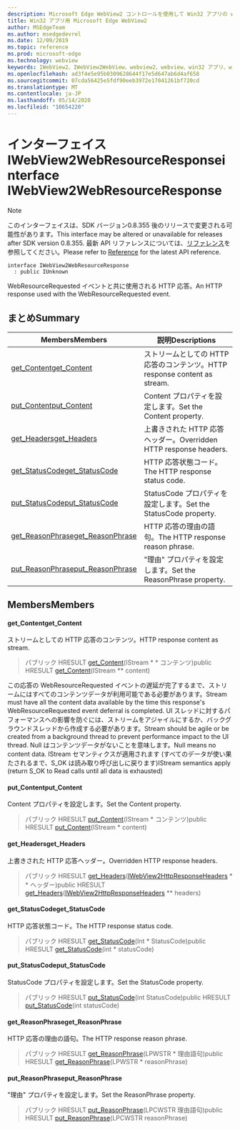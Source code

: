```yaml
---
description: Microsoft Edge WebView2 コントロールを使用して Win32 アプリの web コンテンツをホストする
title: Win32 アプリ用 Microsoft Edge WebView2
author: MSEdgeTeam
ms.author: msedgedevrel
ms.date: 12/09/2019
ms.topic: reference
ms.prod: microsoft-edge
ms.technology: webview
keywords: IWebView2、IWebView2WebView、webview2、webview、win32 アプリ、win32、edge
ms.openlocfilehash: ad3f4e5e95b0309628644f17e5d647ab6d4af658
ms.sourcegitcommit: 07cda56425e5fdf90eeb3972e17041261bf720cd
ms.translationtype: MT
ms.contentlocale: ja-JP
ms.lasthandoff: 05/14/2020
ms.locfileid: "10654220"
---
```

# <span data-ttu-id="e31a9-104">インターフェイス IWebView2WebResourceResponse</span><span class="sxs-lookup"><span data-stu-id="e31a9-104">interface IWebView2WebResourceResponse</span></span> 

> [!NOTE]
> <span data-ttu-id="e31a9-105">このインターフェイスは、SDK バージョン0.8.355 後のリリースで変更される可能性があります。</span><span class="sxs-lookup"><span data-stu-id="e31a9-105">This interface may be altered or unavailable for releases after SDK version 0.8.355.</span></span> <span data-ttu-id="e31a9-106">最新 API リファレンスについては、[リファレンス](../../../webview2-api-reference.md)を参照してください。</span><span class="sxs-lookup"><span data-stu-id="e31a9-106">Please refer to [Reference](../../../webview2-api-reference.md) for the latest API reference.</span></span>

```
interface IWebView2WebResourceResponse
  : public IUnknown
```

<span data-ttu-id="e31a9-107">WebResourceRequested イベントと共に使用される HTTP 応答。</span><span class="sxs-lookup"><span data-stu-id="e31a9-107">An HTTP response used with the WebResourceRequested event.</span></span>

## <span data-ttu-id="e31a9-108">まとめ</span><span class="sxs-lookup"><span data-stu-id="e31a9-108">Summary</span></span>

 <span data-ttu-id="e31a9-109">Members</span><span class="sxs-lookup"><span data-stu-id="e31a9-109">Members</span></span>                        | <span data-ttu-id="e31a9-110">説明</span><span class="sxs-lookup"><span data-stu-id="e31a9-110">Descriptions</span></span>
--------------------------------|---------------------------------------------
[<span data-ttu-id="e31a9-111">get_Content</span><span class="sxs-lookup"><span data-stu-id="e31a9-111">get_Content</span></span>](#get_content) | <span data-ttu-id="e31a9-112">ストリームとしての HTTP 応答のコンテンツ。</span><span class="sxs-lookup"><span data-stu-id="e31a9-112">HTTP response content as stream.</span></span>
[<span data-ttu-id="e31a9-113">put_Content</span><span class="sxs-lookup"><span data-stu-id="e31a9-113">put_Content</span></span>](#put_content) | <span data-ttu-id="e31a9-114">Content プロパティを設定します。</span><span class="sxs-lookup"><span data-stu-id="e31a9-114">Set the Content property.</span></span>
[<span data-ttu-id="e31a9-115">get_Headers</span><span class="sxs-lookup"><span data-stu-id="e31a9-115">get_Headers</span></span>](#get_headers) | <span data-ttu-id="e31a9-116">上書きされた HTTP 応答ヘッダー。</span><span class="sxs-lookup"><span data-stu-id="e31a9-116">Overridden HTTP response headers.</span></span>
[<span data-ttu-id="e31a9-117">get_StatusCode</span><span class="sxs-lookup"><span data-stu-id="e31a9-117">get_StatusCode</span></span>](#get_statuscode) | <span data-ttu-id="e31a9-118">HTTP 応答状態コード。</span><span class="sxs-lookup"><span data-stu-id="e31a9-118">The HTTP response status code.</span></span>
[<span data-ttu-id="e31a9-119">put_StatusCode</span><span class="sxs-lookup"><span data-stu-id="e31a9-119">put_StatusCode</span></span>](#put_statuscode) | <span data-ttu-id="e31a9-120">StatusCode プロパティを設定します。</span><span class="sxs-lookup"><span data-stu-id="e31a9-120">Set the StatusCode property.</span></span>
[<span data-ttu-id="e31a9-121">get_ReasonPhrase</span><span class="sxs-lookup"><span data-stu-id="e31a9-121">get_ReasonPhrase</span></span>](#get_reasonphrase) | <span data-ttu-id="e31a9-122">HTTP 応答の理由の語句。</span><span class="sxs-lookup"><span data-stu-id="e31a9-122">The HTTP response reason phrase.</span></span>
[<span data-ttu-id="e31a9-123">put_ReasonPhrase</span><span class="sxs-lookup"><span data-stu-id="e31a9-123">put_ReasonPhrase</span></span>](#put_reasonphrase) | <span data-ttu-id="e31a9-124">"理由" プロパティを設定します。</span><span class="sxs-lookup"><span data-stu-id="e31a9-124">Set the ReasonPhrase property.</span></span>

## <span data-ttu-id="e31a9-125">Members</span><span class="sxs-lookup"><span data-stu-id="e31a9-125">Members</span></span>

#### <span data-ttu-id="e31a9-126">get_Content</span><span class="sxs-lookup"><span data-stu-id="e31a9-126">get_Content</span></span> 

<span data-ttu-id="e31a9-127">ストリームとしての HTTP 応答のコンテンツ。</span><span class="sxs-lookup"><span data-stu-id="e31a9-127">HTTP response content as stream.</span></span>

> <span data-ttu-id="e31a9-128">パブリック HRESULT [get_Content](#get_content)(IStream \* \* コンテンツ)</span><span class="sxs-lookup"><span data-stu-id="e31a9-128">public HRESULT [get_Content](#get_content)(IStream \*\* content)</span></span>

<span data-ttu-id="e31a9-129">この応答の WebResourceRequested イベントの遅延が完了するまで、ストリームにはすべてのコンテンツデータが利用可能である必要があります。</span><span class="sxs-lookup"><span data-stu-id="e31a9-129">Stream must have all the content data available by the time this response's WebResourceRequested event deferral is completed.</span></span> <span data-ttu-id="e31a9-130">UI スレッドに対するパフォーマンスへの影響を防ぐには、ストリームをアジャイルにするか、バックグラウンドスレッドから作成する必要があります。</span><span class="sxs-lookup"><span data-stu-id="e31a9-130">Stream should be agile or be created from a background thread to prevent performance impact to the UI thread.</span></span> <span data-ttu-id="e31a9-131">Null はコンテンツデータがないことを意味します。</span><span class="sxs-lookup"><span data-stu-id="e31a9-131">Null means no content data.</span></span> <span data-ttu-id="e31a9-132">IStream セマンティクスが適用されます (すべてのデータが使い果たされるまで、S_OK は読み取り呼び出しに戻ります)</span><span class="sxs-lookup"><span data-stu-id="e31a9-132">IStream semantics apply (return S_OK to Read calls until all data is exhausted)</span></span>

#### <span data-ttu-id="e31a9-133">put_Content</span><span class="sxs-lookup"><span data-stu-id="e31a9-133">put_Content</span></span> 

<span data-ttu-id="e31a9-134">Content プロパティを設定します。</span><span class="sxs-lookup"><span data-stu-id="e31a9-134">Set the Content property.</span></span>

> <span data-ttu-id="e31a9-135">パブリック HRESULT [put_Content](#put_content)(IStream \* コンテンツ)</span><span class="sxs-lookup"><span data-stu-id="e31a9-135">public HRESULT [put_Content](#put_content)(IStream \* content)</span></span>

#### <span data-ttu-id="e31a9-136">get_Headers</span><span class="sxs-lookup"><span data-stu-id="e31a9-136">get_Headers</span></span> 

<span data-ttu-id="e31a9-137">上書きされた HTTP 応答ヘッダー。</span><span class="sxs-lookup"><span data-stu-id="e31a9-137">Overridden HTTP response headers.</span></span>

> <span data-ttu-id="e31a9-138">パブリック HRESULT [get_Headers](#get_headers)([IWebView2HttpResponseHeaders](IWebView2HttpResponseHeaders.md) \* \* ヘッダー)</span><span class="sxs-lookup"><span data-stu-id="e31a9-138">public HRESULT [get_Headers](#get_headers)([IWebView2HttpResponseHeaders](IWebView2HttpResponseHeaders.md) \*\* headers)</span></span>

#### <span data-ttu-id="e31a9-139">get_StatusCode</span><span class="sxs-lookup"><span data-stu-id="e31a9-139">get_StatusCode</span></span> 

<span data-ttu-id="e31a9-140">HTTP 応答状態コード。</span><span class="sxs-lookup"><span data-stu-id="e31a9-140">The HTTP response status code.</span></span>

> <span data-ttu-id="e31a9-141">パブリック HRESULT [get_StatusCode](#get_statuscode)(Int \* StatusCode)</span><span class="sxs-lookup"><span data-stu-id="e31a9-141">public HRESULT [get_StatusCode](#get_statuscode)(int \* statusCode)</span></span>

#### <span data-ttu-id="e31a9-142">put_StatusCode</span><span class="sxs-lookup"><span data-stu-id="e31a9-142">put_StatusCode</span></span> 

<span data-ttu-id="e31a9-143">StatusCode プロパティを設定します。</span><span class="sxs-lookup"><span data-stu-id="e31a9-143">Set the StatusCode property.</span></span>

> <span data-ttu-id="e31a9-144">パブリック HRESULT [put_StatusCode](#put_statuscode)(int StatusCode)</span><span class="sxs-lookup"><span data-stu-id="e31a9-144">public HRESULT [put_StatusCode](#put_statuscode)(int statusCode)</span></span>

#### <span data-ttu-id="e31a9-145">get_ReasonPhrase</span><span class="sxs-lookup"><span data-stu-id="e31a9-145">get_ReasonPhrase</span></span> 

<span data-ttu-id="e31a9-146">HTTP 応答の理由の語句。</span><span class="sxs-lookup"><span data-stu-id="e31a9-146">The HTTP response reason phrase.</span></span>

> <span data-ttu-id="e31a9-147">パブリック HRESULT [get_ReasonPhrase](#get_reasonphrase)(LPWSTR \* 理由語句)</span><span class="sxs-lookup"><span data-stu-id="e31a9-147">public HRESULT [get_ReasonPhrase](#get_reasonphrase)(LPWSTR \* reasonPhrase)</span></span>

#### <span data-ttu-id="e31a9-148">put_ReasonPhrase</span><span class="sxs-lookup"><span data-stu-id="e31a9-148">put_ReasonPhrase</span></span> 

<span data-ttu-id="e31a9-149">"理由" プロパティを設定します。</span><span class="sxs-lookup"><span data-stu-id="e31a9-149">Set the ReasonPhrase property.</span></span>

> <span data-ttu-id="e31a9-150">パブリック HRESULT [put_ReasonPhrase](#put_reasonphrase)(LPCWSTR 理由語句)</span><span class="sxs-lookup"><span data-stu-id="e31a9-150">public HRESULT [put_ReasonPhrase](#put_reasonphrase)(LPCWSTR reasonPhrase)</span></span>

